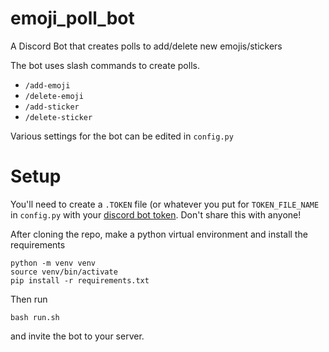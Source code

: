 # emoji_poll_bot
A Discord Bot that creates polls to add/delete new emojis/stickers

The bot uses slash commands to create polls.
- `/add-emoji`
- `/delete-emoji`
- `/add-sticker`
- `/delete-sticker`

Various settings for the bot can be edited in `config.py`

# Setup
You'll need to create a `.TOKEN` file (or whatever you put for `TOKEN_FILE_NAME` in `config.py` with your [discord bot token](https://www.writebots.com/discord-bot-token/). Don't share this with anyone!

After cloning the repo, make a python virtual environment and install the requirements

```
python -m venv venv
source venv/bin/activate
pip install -r requirements.txt
```

Then run

```
bash run.sh
```

and invite the bot to your server. 
